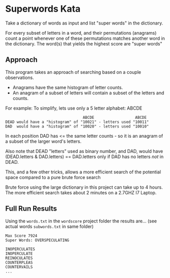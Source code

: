 # Superwords Kata

Take a dictionary of words as input and list "super words" in the dictionary.

For every subset of letters in a word, and their permutations (anagrams)
count a point whenever one of these permutations matches another word
in the dictionary. The word(s) that yields the highest score are "super words"

## Approach

This program takes an approach of searching based on a couple observations.

* Anagrams have the same histogram of letter counts.
* An anagram of a subset of letters will contain a subset of the letters and counts.

For example:
To simplify, lets use only a 5 letter alphabet: ABCDE 
```
                                  ABCDE                  ABCDE
DEAD would have a "histogram" of "10021" - letters used "10011" 
DAD  would have a "histogram" of "10020" - letters used "10010"
```
In each position DAD has <= the same letter counts - so it is an
anagram of a subset of the larger word's letters.

Also note that DEAD "letters" used as binary number, and
DAD, would have  (DEAD.letters & DAD.letters) == DAD.letters only
if DAD has no letters *not* in DEAD.

This, and a few other tricks, allows a more efficient search of the
potential space compared to a pure brute force search

Brute force using the large dictionary in this project can take up to
4 hours. The more efficient search takes about 2 minutes on 
a 2.7GHZ I7 Laptop.

## Full Run Results

Using the `words.txt` in the `wordscore` project folder the results are...
(see actual words `subwords.txt` in same folder)

```
Max Score 7924
Super Words: OVERSPECULATING

INOPERCULATES
INOPERCULATE
REINOCULATES
COUNTERPLEAS
COUNTERVAILS
...
```



